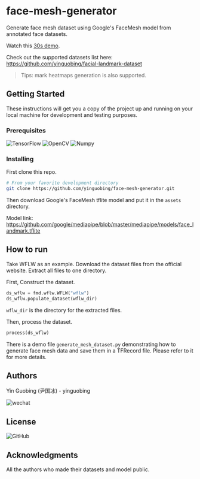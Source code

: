 # face-mesh-generator
Generate face mesh dataset using Google's FaceMesh model from annotated face datasets.

Watch this [30s demo](https://www.bilibili.com/video/BV1Jp4y1v7MY/).

Check out the supported datasets list here:
https://github.com/yinguobing/facial-landmark-dataset

> Tips: mark heatmaps generation is also supported.

## Getting Started

These instructions will get you a copy of the project up and running on your local machine for development and testing purposes.

### Prerequisites
![TensorFlow](https://img.shields.io/badge/TensorFlow-v2.3-brightgreen)
![OpenCV](https://img.shields.io/badge/OpenCV-v4.3-brightgreen)
![Numpy](https://img.shields.io/badge/Numpy-v1.17-brightgreen)

### Installing
First clone this repo.

```bash
# From your favorite development directory
git clone https://github.com/yinguobing/face-mesh-generator.git
```

Then download Google's FaceMesh tflite model and put it in the `assets` directory.

Model link: https://github.com/google/mediapipe/blob/master/mediapipe/models/face_landmark.tflite

## How to run
Take WFLW as an example. Download the dataset files from the official website. Extract all files to one directory.

First, Construct the dataset.
```python
ds_wflw = fmd.wflw.WFLW("wflw")
ds_wflw.populate_dataset(wflw_dir)
```
`wflw_dir` is the directory for the extracted files.

Then, process the dataset.
```python
process(ds_wflw)
```

There is a demo file `generate_mesh_dataset.py` demonstrating how to generate face mesh data and save them in a TFRecord file. Please refer to it for more details.

## Authors
Yin Guobing (尹国冰) - yinguobing

![wechat](docs/wechat.png)

## License
![GitHub](https://img.shields.io/github/license/yinguobing/face-mesh-generator)

## Acknowledgments
All the authors who made their datasets and model public.
